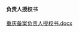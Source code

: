#### 负责人授权书

[重庆备案负责人授权书.docx](https://badownload.s3.cn-north-1.jdcloud-oss.com/buchongziliao/chongqing/chongqingshouquanshu.doc)
